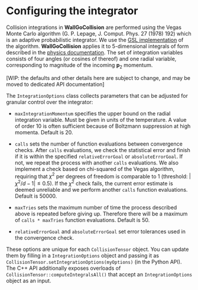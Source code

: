 # Configuring the integrator

Collision integrations in **WallGoCollision** are performed using the Vegas Monte Carlo algorithm (G. P. Lepage, J. Comput. Phys. 27 (1978) 192) which is an adaptive probabilistic integrator. We use the [GSL implementation](https://www.gnu.org/software/gsl/doc/html/montecarlo.html#vegas) of the algorithm. **WallGoCollision** applies it to 5-dimensional integrals of form described in the [physics documentation](./physics.md). The set of integration variables consists of four angles (or cosines of thereof) and one radial variable, corresponding to magnitude of the incoming $\mathbf{p}_2$ momentum.

[WIP: the defaults and other details here are subject to change, and may be moved to dedicated API documentation]

The `IntegrationOptions` class collects parameters that can be adjusted for granular control over the integrator:
- `maxIntegrationMomentum` specifies the upper bound on the radial integration variable. Must be given in units of the temperature. A value of order 10 is often sufficient because of Boltzmann suppression at high momenta. Default is 20.

- `calls` sets the number of function evaluations between convergence checks. After `calls` evaluations, we check the statistical error and finish if it is within the specified `relativeErrorGoal` or `absoluteErrorGoal`. If not, we repeat the process with another `calls` evaluations. We also implement a check based on chi-squared of the Vegas algorithm, requiring that $\chi^2$ per degrees of freedom is comparable to 1 (threshold: $|\chi^2 / d - 1| \leq 0.5$). If the $\chi^2$ check fails, the current error estimate is deemed unreliable and we perform another `calls` function evaluations. Default is 50000.

- `maxTries` sets the maximum number of time the process described above is repeated before giving up. Therefore there will be a maximum of `calls * maxTries` function evaluations. Default is 50.

- `relativeErrorGoal` and `absoluteErrorGoal` set error tolerances used in the convergence check.

These options are unique for each `CollisionTensor` object. You can update them by filling in a `IntegrationOptions` object and passing it as `CollisionTensor.setIntegrationOptions(myOptions)` (in the Python API). The C++ API additionally exposes overloads of `CollisionTensor::computeIntegralsAll()` that accept an `IntegrationOptions` object as an input.
